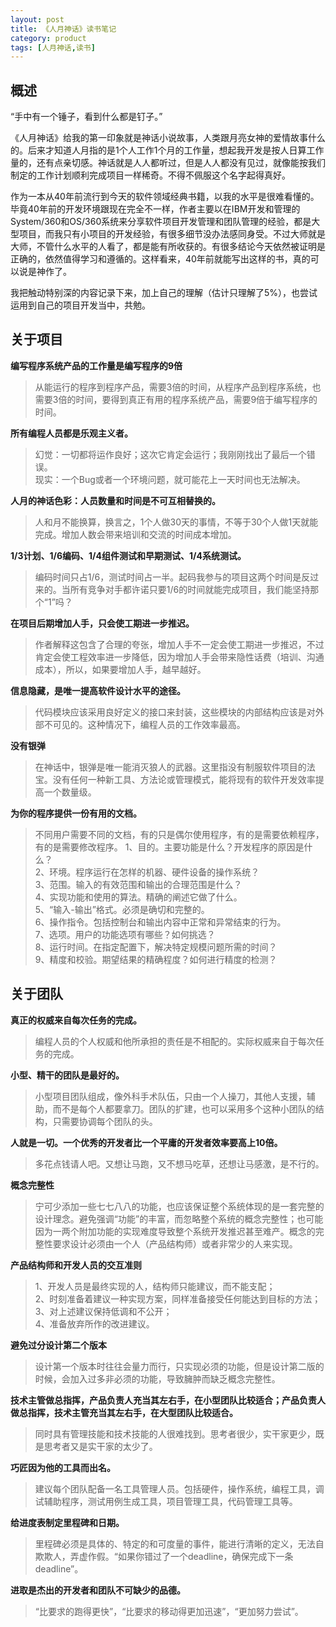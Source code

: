 ```yaml
---
layout: post
title: 《人月神话》读书笔记
category: product
tags: [人月神话,读书]
---
```


## 概述

“手中有一个锤子，看到什么都是钉子。”

《人月神话》给我的第一印象就是神话小说故事，人类跟月亮女神的爱情故事什么的。后来才知道人月指的是1个人工作1个月的工作量，想起我开发是按人日算工作量的，还有点亲切感。神话就是人人都听过，但是人人都没有见过，就像能按我们制定的工作计划顺利完成项目一样稀奇。不得不佩服这个名字起得真好。

作为一本从40年前流行到今天的软件领域经典书籍，以我的水平是很难看懂的。毕竟40年前的开发环境跟现在完全不一样，作者主要以在IBM开发和管理的System/360和OS/360系统来分享软件项目开发管理和团队管理的经验，都是大型项目，而我只有小项目的开发经验，有很多细节没办法感同身受。不过大师就是大师，不管什么水平的人看了，都是能有所收获的。有很多结论今天依然被证明是正确的，依然值得学习和遵循的。这样看来，40年前就能写出这样的书，真的可以说是神作了。

我把触动特别深的内容记录下来，加上自己的理解（估计只理解了5%），也尝试运用到自己的项目开发当中，共勉。

## 关于项目

__编写程序系统产品的工作量是编写程序的9倍__
>从能运行的程序到程序产品，需要3倍的时间，从程序产品到程序系统，也需要3倍的时间，要得到真正有用的程序系统产品，需要9倍于编写程序的时间。

__所有编程人员都是乐观主义者。__
>幻觉：一切都将运作良好；这次它肯定会运行；我刚刚找出了最后一个错误。   
现实：一个Bug或者一个环境问题，就可能花上一天时间也无法解决。

__人月的神话色彩：人员数量和时间是不可互相替换的。__
>人和月不能换算，换言之，1个人做30天的事情，不等于30个人做1天就能完成。增加人数会带来培训和交流的时间成本增加。

__1/3计划、1/6编码、1/4组件测试和早期测试、1/4系统测试。__
>编码时间只占1/6，测试时间占一半。起码我参与的项目这两个时间是反过来的。当所有竞争对手都许诺只要1/6的时间就能完成项目，我们能坚持那个“1”吗？

__在项目后期增加人手，只会使工期进一步推迟。__
>作者解释这包含了合理的夸张，增加人手不一定会使工期进一步推迟，不过肯定会使工程效率进一步降低，因为增加人手会带来隐性话费（培训、沟通成本），所以，如果要增加人手，越早越好。

__信息隐藏，是唯一提高软件设计水平的途径。__
>代码模块应该采用良好定义的接口来封装，这些模块的内部结构应该是对外部不可见的。这种情况下，编程人员的工作效率最高。

__没有银弹__
>在神话中，银弹是唯一能消灭狼人的武器。这里指没有制服软件项目的法宝。没有任何一种新工具、方法论或管理模式，能将现有的软件开发效率提高一个数量级。

__为你的程序提供一份有用的文档。__
>不同用户需要不同的文档，有的只是偶尔使用程序，有的是需要依赖程序，有的是需要修改程序。
1、目的。主要功能是什么？开发程序的原因是什么？  
2、环境。程序运行在怎样的机器、硬件设备的操作系统？  
3、范围。输入的有效范围和输出的合理范围是什么？  
4、实现功能和使用的算法。精确的阐述它做了什么。  
5、“输入-输出”格式。必须是确切和完整的。  
6、操作指令。包括控制台和输出内容中正常和异常结束的行为。  
7、选项。用户的功能选项有哪些？如何挑选？  
8、运行时间。在指定配置下，解决特定规模问题所需的时间？  
9、精度和校验。期望结果的精确程度？如何进行精度的检测？


## 关于团队

__真正的权威来自每次任务的完成。__
>编程人员的个人权威和他所承担的责任是不相配的。实际权威来自于每次任务的完成。

__小型、精干的团队是最好的。__
>小型项目团队组成，像外科手术队伍，只由一个人操刀，其他人支援，辅助，而不是每个人都要拿刀。团队的扩建，也可以采用多个这种小团队的结构，只需要协调每个团队的头。

__人就是一切。一个优秀的开发者比一个平庸的开发者效率要高上10倍。__
>多花点钱请人吧。又想让马跑，又不想马吃草，还想让马感激，是不行的。

__概念完整性__
>宁可少添加一些七七八八的功能，也应该保证整个系统体现的是一套完整的设计理念。避免强调“功能”的丰富，而忽略整个系统的概念完整性；也可能因为一两个附加功能的实现难度导致整个系统开发推迟甚至难产。概念的完整性要求设计必须由一个人（产品结构师）或者非常少的人来实现。

__产品结构师和开发人员的交互准则__
>1、开发人员是最终实现的人，结构师只能建议，而不能支配；  
2、时刻准备着建议一种实现方案，同样准备接受任何能达到目标的方法；  
3、对上述建议保持低调和不公开；  
4、准备放弃所作的改进建议。

__避免过分设计第二个版本__
>设计第一个版本时往往会量力而行，只实现必须的功能，但是设计第二版的时候，会加入过多非必须的功能，导致臃肿而缺乏概念完整性。

__技术主管做总指挥，产品负责人充当其左右手，在小型团队比较适合；产品负责人做总指挥，技术主管充当其左右手，在大型团队比较适合。__
>同时具有管理技能和技术技能的人很难找到。思考者很少，实干家更少，既是思考者又是实干家的太少了。

__巧匠因为他的工具而出名。__
>建议每个团队配备一名工具管理人员。包括硬件，操作系统，编程工具，调试辅助程序，测试用例生成工具，项目管理工具，代码管理工具等。

__给进度表制定里程碑和日期。__
>里程碑必须是具体的、特定的和可度量的事件，能进行清晰的定义，无法自欺欺人，弄虚作假。“如果你错过了一个deadline，确保完成下一条deadline”。

__进取是杰出的开发者和团队不可缺少的品德。__
>“比要求的跑得更快”，“比要求的移动得更加迅速”，“更加努力尝试”。








